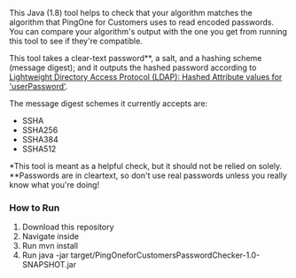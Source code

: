 This Java (1.8) tool helps to check that your algorithm matches the algorithm that PingOne for Customers uses to read encoded
passwords. You can compare your algorithm's output with the one you get from running this tool to see if they're
compatible. 

This tool takes a clear-text password**, a salt, and a hashing scheme (message digest); and it outputs the hashed 
password according to [Lightweight Directory Access Protocol (LDAP): Hashed Attribute values for 'userPassword'](https://tools.ietf.org/id/draft-stroeder-hashed-userpassword-values-01.html).

The message digest schemes it currently accepts are:
  * SSHA
  * SSHA256
  * SSHA384
  * SSHA512

*This tool is meant as a helpful check, but it should not be relied on solely.
**Passwords are in cleartext, so don't use real passwords unless you really know what you're
                  doing!
 
 ### How to Run
 1. Download this repository
 2. Navigate inside
 3. Run mvn install
 4. Run java -jar target/PingOneforCustomersPasswordChecker-1.0-SNAPSHOT.jar
